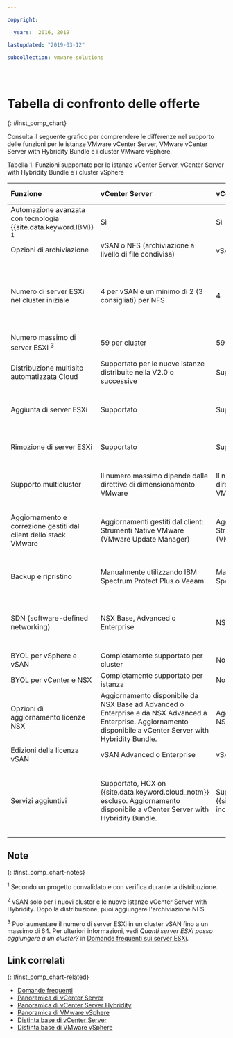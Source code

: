 ```yaml
---

copyright:

  years:  2016, 2019

lastupdated: "2019-03-12"

subcollection: vmware-solutions


---
```


# Tabella di confronto delle offerte
{: #inst_comp_chart}

Consulta il seguente grafico per comprendere le differenze nel supporto delle funzioni per le istanze VMware vCenter Server, VMware vCenter Server with Hybridity Bundle e i cluster VMware vSphere.

Tabella 1. Funzioni supportate per le istanze vCenter Server, vCenter Server with Hybridity Bundle e i cluster vSphere

| Funzione | vCenter Server | vCenter Server with Hybridity | VMware vSphere |
|:--- |:--- |:--- |:--- |
| Automazione avanzata con tecnologia {{site.data.keyword.IBM}} <sup>1</sup> | Sì | Sì | No. Auto-costruito e configurato |
| Opzioni di archiviazione | vSAN o NFS (archiviazione a livello di file condivisa) | vSAN o NFS <sup>2</sup> | vSAN o NFS |
| Numero di server ESXi nel cluster iniziale | 4 per vSAN e un minimo di 2 (3 consigliati) per NFS | 4 | 1 per ridimensionare un cluster esistente, 4 per il nuovo cluster vSAN e almeno 3 per il nuovo cluster con NFS |
| Numero massimo di server ESXi <sup>3</sup> | 59 per cluster | 59 per cluster | 60 per cluster |
| Distribuzione multisito automatizzata Cloud |Supportato per le nuove istanze distribuite nella V2.0 o successive | Supportato | Supportato. Configurazione automatizzata non inclusa |
| Aggiunta di server ESXi | Supportato | Supportato | Supportato. Configurazione automatizzata non inclusa |
| Rimozione di server ESXi | Supportato | Supportato | Supportato. Configurazione automatizzata non inclusa |
| Supporto multicluster | Il numero massimo dipende dalle direttive di dimensionamento VMware | Il numero massimo dipende dalle direttive di dimensionamento VMware | Supportato. Configurazione automatizzata non inclusa |
| Aggiornamento e correzione gestiti dal client dello stack VMware | Aggiornamenti gestiti dal client:<br/>Strumenti Native VMware (VMware Update Manager) | Aggiornamenti gestiti dal client:<br/>Strumenti Native VMware (VMware Update Manager) | Aggiornamenti gestiti dal client:<br/>Strumenti Native VMware (VMware Update Manager) |
| Backup e ripristino | Manualmente utilizzando IBM Spectrum Protect Plus o Veeam | Manualmente utilizzando IBM Spectrum Protect Plus o Veeam | Soluzione di backup e ripristino non inclusa |
| SDN (software-defined networking) | NSX Base, Advanced o Enterprise | NSX Advanced o Enterprise | NSX Standard, Base o Enterprise. Configurazione automatizzata non inclusa |
| BYOL per vSphere e vSAN | Completamente supportato per cluster | Non supportato | Supportato |
| BYOL per vCenter e NSX | Completamente supportato per istanza | Non supportato | Supportato |
| Opzioni di aggiornamento licenze NSX | Aggiornamento disponibile da NSX Base ad Advanced o Enterprise e da NSX Advanced a Enterprise. Aggiornamento disponibile a vCenter Server with Hybridity Bundle. | Aggiornamento disponibile da NSX Advanced a Enterprise  | Nessuna |
| Edizioni della licenza vSAN | vSAN Advanced o Enterprise | vSAN Advanced o Enterprise | vSAN Advanced o Enterprise  |
| Servizi aggiuntivi | Supportato, HCX on {{site.data.keyword.cloud_notm}} escluso. Aggiornamento disponibile a vCenter Server with Hybridity Bundle. | Supportato, HCX on {{site.data.keyword.cloud_notm}} incluso. | Non supportato dall'automazione di questa soluzione, ma puoi portare e installare il tuo proprio software. |

## Note
{: #inst_comp_chart-notes}

<sup>1</sup> Secondo un progetto convalidato e con verifica durante la distribuzione.

<sup>2</sup> vSAN solo per i nuovi cluster e le nuove istanze vCenter Server with Hybridity. Dopo la distribuzione, puoi aggiungere l'archiviazione NFS.

<sup>3</sup> Puoi aumentare il numero di server ESXi in un cluster vSAN fino a un massimo di 64. Per ulteriori informazioni, vedi _Quanti server ESXi posso aggiungere a un cluster?_ in [Domande frequenti sui server ESXi](/docs/services/vmwaresolutions/vmonic?topic=vmware-solutions-faq_esxi).

## Link correlati
{: #inst_comp_chart-related}

* [Domande frequenti](/docs/services/vmwaresolutions/vmonic?topic=vmware-solutions-faq)
* [Panoramica di vCenter Server](/docs/services/vmwaresolutions/vcenter?topic=vmware-solutions-vc_vcenterserveroverview)
* [Panoramica di vCenter Server Hybridity](/docs/services/vmwaresolutions/vcenter?topic=vmware-solutions-vc_hybrid_overview)
* [Panoramica di VMware vSphere](/docs/services/vmwaresolutions/vsphere?topic=vmware-solutions-vs_vsphereclusteroverview)
* [Distinta base di vCenter Server](/docs/services/vmwaresolutions/vcenter?topic=vmware-solutions-vc_bom)
* [Distinta base di VMware vSphere](/docs/services/vmwaresolutions/vsphere?topic=vmware-solutions-vs_bom)
